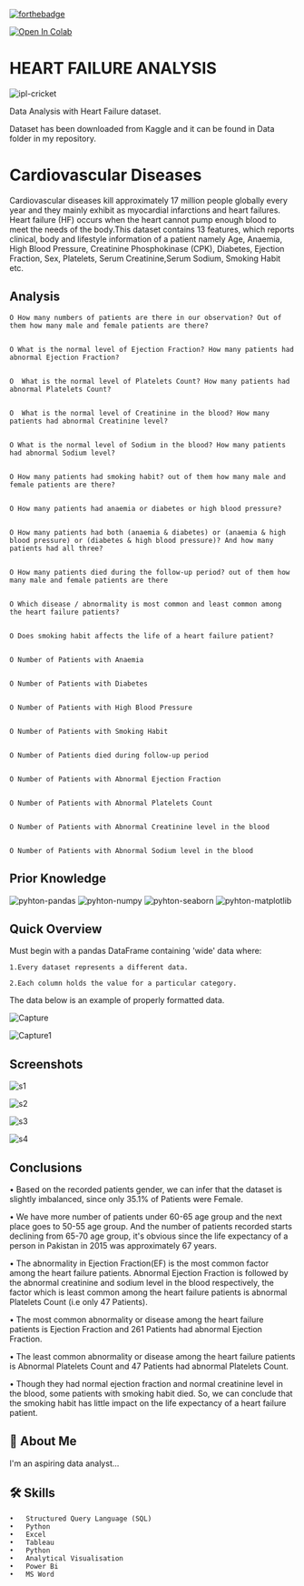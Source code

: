 
[![forthebadge](https://forthebadge.com/images/badges/made-with-python.svg)](https://forthebadge.com)

[![Open In Colab](https://colab.research.google.com/assets/colab-badge.svg)](https://colab.research.google.com)





# HEART FAILURE ANALYSIS

![ipl-cricket]( https://thumbs.gfycat.com/ConstantWeirdCavy-max-1mb.gif)


Data Analysis with Heart Failure dataset.

Dataset has been downloaded from Kaggle and it can be found in Data folder in my repository.

# Cardiovascular Diseases

  Cardiovascular diseases kill approximately 17 million people globally every year and they mainly exhibit as myocardial infarctions and heart failures. Heart failure   (HF) occurs when the heart cannot pump enough blood to meet the needs of the body.This dataset contains 13 features, which reports clinical, body and lifestyle information of a patient namely Age, Anaemia, High Blood Pressure, Creatinine Phosphokinase (CPK), Diabetes, Ejection Fraction, Sex, Platelets, Serum Creatinine,Serum Sodium, Smoking Habit etc.
  
  

## Analysis
    O How many numbers of patients are there in our observation? Out of them how many male and female patients are there?


    O What is the normal level of Ejection Fraction? How many patients had abnormal Ejection Fraction?


    O  What is the normal level of Platelets Count? How many patients had abnormal Platelets Count?


    O  What is the normal level of Creatinine in the blood? How many patients had abnormal Creatinine level?


    O What is the normal level of Sodium in the blood? How many patients had abnormal Sodium level?


    O How many patients had smoking habit? out of them how many male and female patients are there?


    O How many patients had anaemia or diabetes or high blood pressure?


    O How many patients had both (anaemia & diabetes) or (anaemia & high blood pressure) or (diabetes & high blood pressure)? And how many patients had all three?


    O How many patients died during the follow-up period? out of them how many male and female patients are there


    O Which disease / abnormality is most common and least common among the heart failure patients?


    O Does smoking habit affects the life of a heart failure patient?

    
    O Number of Patients with Anaemia


    O Number of Patients with Diabetes


    O Number of Patients with High Blood Pressure


    O Number of Patients with Smoking Habit


    O Number of Patients died during follow-up period


    O Number of Patients with Abnormal Ejection Fraction


    O Number of Patients with Abnormal Platelets Count


    O Number of Patients with Abnormal Creatinine level in the blood


    O Number of Patients with Abnormal Sodium level in the blood




## Prior Knowledge

![pyhton-pandas](https://user-images.githubusercontent.com/106439762/177094844-d74edfa1-823d-4f17-8d94-3600e058cf1e.svg)
![pyhton-numpy](https://user-images.githubusercontent.com/106439762/177095283-a5bb76ea-bcf6-42bb-a189-cd902233e452.svg)
![pyhton-seaborn](https://user-images.githubusercontent.com/106439762/177095305-9412535b-1250-4be8-8850-73a852e13423.svg)
![pyhton-matplotlib](https://user-images.githubusercontent.com/106439762/177095386-81d9ee3f-6b67-4bc3-83f7-30595924a399.svg)


## Quick Overview

Must begin with a pandas DataFrame containing 'wide' data where:

    1.Every dataset represents a different data.

    2.Each column holds the value for a particular category.

The data below is an example of properly formatted data.

![Capture](https://user-images.githubusercontent.com/100359582/187962853-75629a97-2c70-42e8-a741-ef3f7f9008f6.PNG)

![Capture1](https://user-images.githubusercontent.com/100359582/187963168-fe37521a-561f-4643-b306-20211958acde.PNG)


   

## Screenshots
![s1](https://user-images.githubusercontent.com/100359582/187963794-e263a0cc-732c-4472-b6fd-78b19a99e158.PNG)

![s2](https://user-images.githubusercontent.com/100359582/187963927-186aea5f-6327-407d-86d5-bfb68bccfd69.PNG)

![s3](https://user-images.githubusercontent.com/100359582/187963983-d3ffaa9e-61b0-4896-bb46-8ba928cddd93.PNG)

![s4](https://user-images.githubusercontent.com/100359582/187964105-b65a8184-9a11-460d-adf3-af6458747f19.PNG)

## Conclusions
  
•	Based on the recorded patients gender, we can infer that the dataset is slightly imbalanced, since only 35.1% of Patients were Female.

•	We have more number of patients under 60-65 age group and the next place goes to 50-55 age group. And the number of patients recorded starts declining from 65-70 age group, it's obvious since the life expectancy of a person in Pakistan in 2015 was approximately 67 years.

•	The abnormality in Ejection Fraction(EF) is the most common factor among the heart failure patients. Abnormal Ejection Fraction is followed by the abnormal creatinine and sodium level in the blood respectively, the factor which is least common among the heart failure patients is abnormal Platelets Count (i.e only 47 Patients).

•	The most common abnormality or disease among the heart failure patients is Ejection Fraction and 261 Patients had abnormal Ejection Fraction.

•	The least common abnormality or disease among the heart failure patients is Abnormal Platelets Count and 47 Patients had abnormal Platelets Count.

•	Though they had normal ejection fraction and normal creatinine level in the blood, some patients with smoking habit died. So, we can conclude that the smoking habit has little impact on the life expectancy of a heart failure patient.





## 🚀 About Me
I'm an aspiring data analyst...






## 🛠 Skills

    •	Structured Query Language (SQL)
    •	Python
    •	Excel
    •	Tableau
    •	Python
    •	Analytical Visualisation
    •	Power Bi
    •	MS Word
